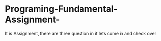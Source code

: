 # Programing-Fundamental-Assignment-
It is Assignment, there are three question in it lets come in and check over
